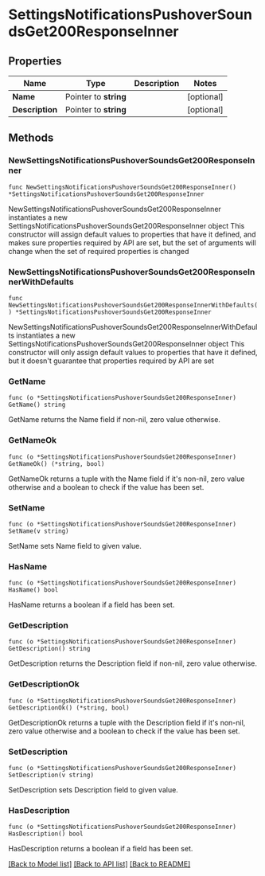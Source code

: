 # SettingsNotificationsPushoverSoundsGet200ResponseInner

## Properties

Name | Type | Description | Notes
------------ | ------------- | ------------- | -------------
**Name** | Pointer to **string** |  | [optional] 
**Description** | Pointer to **string** |  | [optional] 

## Methods

### NewSettingsNotificationsPushoverSoundsGet200ResponseInner

`func NewSettingsNotificationsPushoverSoundsGet200ResponseInner() *SettingsNotificationsPushoverSoundsGet200ResponseInner`

NewSettingsNotificationsPushoverSoundsGet200ResponseInner instantiates a new SettingsNotificationsPushoverSoundsGet200ResponseInner object
This constructor will assign default values to properties that have it defined,
and makes sure properties required by API are set, but the set of arguments
will change when the set of required properties is changed

### NewSettingsNotificationsPushoverSoundsGet200ResponseInnerWithDefaults

`func NewSettingsNotificationsPushoverSoundsGet200ResponseInnerWithDefaults() *SettingsNotificationsPushoverSoundsGet200ResponseInner`

NewSettingsNotificationsPushoverSoundsGet200ResponseInnerWithDefaults instantiates a new SettingsNotificationsPushoverSoundsGet200ResponseInner object
This constructor will only assign default values to properties that have it defined,
but it doesn't guarantee that properties required by API are set

### GetName

`func (o *SettingsNotificationsPushoverSoundsGet200ResponseInner) GetName() string`

GetName returns the Name field if non-nil, zero value otherwise.

### GetNameOk

`func (o *SettingsNotificationsPushoverSoundsGet200ResponseInner) GetNameOk() (*string, bool)`

GetNameOk returns a tuple with the Name field if it's non-nil, zero value otherwise
and a boolean to check if the value has been set.

### SetName

`func (o *SettingsNotificationsPushoverSoundsGet200ResponseInner) SetName(v string)`

SetName sets Name field to given value.

### HasName

`func (o *SettingsNotificationsPushoverSoundsGet200ResponseInner) HasName() bool`

HasName returns a boolean if a field has been set.

### GetDescription

`func (o *SettingsNotificationsPushoverSoundsGet200ResponseInner) GetDescription() string`

GetDescription returns the Description field if non-nil, zero value otherwise.

### GetDescriptionOk

`func (o *SettingsNotificationsPushoverSoundsGet200ResponseInner) GetDescriptionOk() (*string, bool)`

GetDescriptionOk returns a tuple with the Description field if it's non-nil, zero value otherwise
and a boolean to check if the value has been set.

### SetDescription

`func (o *SettingsNotificationsPushoverSoundsGet200ResponseInner) SetDescription(v string)`

SetDescription sets Description field to given value.

### HasDescription

`func (o *SettingsNotificationsPushoverSoundsGet200ResponseInner) HasDescription() bool`

HasDescription returns a boolean if a field has been set.


[[Back to Model list]](../README.md#documentation-for-models) [[Back to API list]](../README.md#documentation-for-api-endpoints) [[Back to README]](../README.md)


